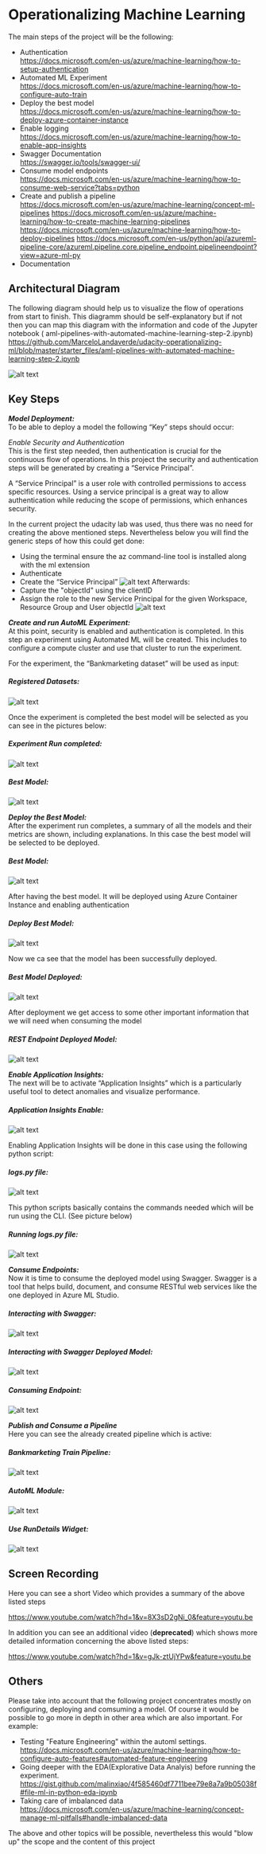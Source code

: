 


# Operationalizing Machine Learning
The main steps of the project will be the following:

- Authentication \
https://docs.microsoft.com/en-us/azure/machine-learning/how-to-setup-authentication
- Automated ML Experiment \
https://docs.microsoft.com/en-us/azure/machine-learning/how-to-configure-auto-train
- Deploy the best model \
https://docs.microsoft.com/en-us/azure/machine-learning/how-to-deploy-azure-container-instance
- Enable logging \
https://docs.microsoft.com/en-us/azure/machine-learning/how-to-enable-app-insights
- Swagger Documentation \
https://swagger.io/tools/swagger-ui/
- Consume model endpoints \
https://docs.microsoft.com/en-us/azure/machine-learning/how-to-consume-web-service?tabs=python
- Create and publish a pipeline \
https://docs.microsoft.com/en-us/azure/machine-learning/concept-ml-pipelines
https://docs.microsoft.com/en-us/azure/machine-learning/how-to-create-machine-learning-pipelines
https://docs.microsoft.com/en-us/azure/machine-learning/how-to-deploy-pipelines
https://docs.microsoft.com/en-us/python/api/azureml-pipeline-core/azureml.pipeline.core.pipeline_endpoint.pipelineendpoint?view=azure-ml-py
- Documentation

## Architectural Diagram
The following diagram should help us to visualize the flow of operations from start to finish. This diagramm should be self-explanatory but if not then 
you can map this diagram with the information and code of the Jupyter notebook ( aml-pipelines-with-automated-machine-learning-step-2.ipynb)
https://github.com/MarceloLandaverde/udacity-operationalizing-ml/blob/master/starter_files/aml-pipelines-with-automated-machine-learning-step-2.ipynb

![alt text](https://github.com/MarceloLandaverde/udacity-operationalizing-ml/blob/master/Arc_Diagramm.PNG)

## Key Steps

***Model Deployment:*** \
To be able to deploy a model the following “Key” steps should occur:

*Enable Security and Authentication* \
This is the first step needed, then authentication is crucial for the continuous flow of operations. In this project the security and authentication steps will be generated by creating a “Service Principal”.

A “Service Principal” is a user role with controlled permissions to access specific resources. Using a service principal is a great way to allow authentication while reducing the scope of permissions, which enhances security.

In the current project the udacity lab was used, thus there was no need for creating the above mentioned steps. Nevertheless below you will find the generic steps of how this could get done:

- Using the terminal ensure the az command-line tool is installed along with the ml extension
- Authenticate
- Create the “Service Principal” 
![alt text](https://github.com/MarceloLandaverde/udacity-operationalizing-ml/blob/master/1_Creating_SP.PNG)
Afterwards:
- Capture the "objectId" using the clientID
- Assign the role to the new Service Principal for the given Workspace, Resource Group and User objectId
![alt text](https://github.com/MarceloLandaverde/udacity-operationalizing-ml/blob/master/2_Creating_SP_Role_Owner.PNG)

***Create and run AutoML Experiment:*** \
At this point, security is enabled and authentication is completed. In this step an experiment using Automated ML will be created. This includes to configure a compute cluster and use that cluster to run the experiment.

For the experiment, the “Bankmarketing dataset” will be used as input:

##### Registered Datasets:
![alt text](https://github.com/MarceloLandaverde/udacity-operationalizing-ml/blob/master/starter_files/Project_Pictures/1.JPG)

Once the experiment is completed the best model will be selected as you can see in the pictures below:

##### Experiment Run completed:
![alt text](https://github.com/MarceloLandaverde/udacity-operationalizing-ml/blob/master/starter_files/Project_Pictures/2.JPG)

##### Best Model:
![alt text](https://github.com/MarceloLandaverde/udacity-operationalizing-ml/blob/master/starter_files/Project_Pictures/3.JPG)

***Deploy the Best Model:***\
After the experiment run completes, a summary of all the models and their metrics are shown, including explanations. In this case the best model will be selected to be deployed.

##### Best Model:
![alt text](https://github.com/MarceloLandaverde/udacity-operationalizing-ml/blob/master/starter_files/Project_Pictures/3.JPG)

After having the best model. It will be deployed using Azure Container Instance and enabling authentication
##### Deploy Best Model:
![alt text](https://github.com/MarceloLandaverde/udacity-operationalizing-ml/blob/master/starter_files/Project_Pictures/3.1.JPG)

Now we ca see that the model has been successfully deployed.
##### Best Model Deployed:
![alt text](https://github.com/MarceloLandaverde/udacity-operationalizing-ml/blob/master/starter_files/Project_Pictures/3.2.JPG)

After deployment we get access to some other important information that we will need when consuming the model
##### REST Endpoint Deployed Model:
![alt text](https://github.com/MarceloLandaverde/udacity-operationalizing-ml/blob/master/starter_files/Project_Pictures/3.3.JPG)

***Enable Application Insights:***\
The next will be to activate “Application Insights” which is a particularly useful tool to detect anomalies and visualize performance.

##### Application Insights Enable:
![alt text](https://github.com/MarceloLandaverde/udacity-operationalizing-ml/blob/master/4-Application_Insights.PNG)

Enabling Application Insights will be done in this case using the following python script:
##### logs.py file:
![alt text](https://github.com/MarceloLandaverde/udacity-operationalizing-ml/blob/master/4.1-LogsPY.PNG)

This python scripts basically contains the commands needed which will be run using the CLI. (See picture below)

##### Running logs.py file:
![alt text](https://github.com/MarceloLandaverde/udacity-operationalizing-ml/blob/master/4.2-LogsPYCommandLine.PNG)

***Consume Endpoints:***\
Now it is time to consume the deployed model using Swagger. Swagger is a tool that helps build, document, and consume RESTful web services like the one deployed in Azure ML Studio.

##### Interacting with Swagger:
![alt text](https://github.com/MarceloLandaverde/udacity-operationalizing-ml/blob/master/localhost9000.PNG)

##### Interacting with Swagger Deployed Model:
![alt text](https://github.com/MarceloLandaverde/udacity-operationalizing-ml/blob/master/5-Swagger_Instance.PNG)

##### Consuming Endpoint:
![alt text](https://github.com/MarceloLandaverde/udacity-operationalizing-ml/blob/master/6-Consume_End_Point.PNG)

***Publish and Consume a Pipeline***\
Here you can see the already created pipeline which is active:

##### Bankmarketing Train Pipeline:
![alt text](https://github.com/MarceloLandaverde/udacity-operationalizing-ml/blob/master/7-Pipeline_Published_and_Active.PNG)

##### AutoML Module:
![alt text](https://github.com/MarceloLandaverde/udacity-operationalizing-ml/blob/master/8-AutoMLModule.PNG)

##### Use RunDetails Widget:
![alt text](https://github.com/MarceloLandaverde/udacity-operationalizing-ml/blob/master/9-Run_Details_Widget.PNG)


## Screen Recording
Here you can see a short Video which provides a summary of the above listed steps

https://www.youtube.com/watch?hd=1&v=8X3sD2gNi_0&feature=youtu.be

In addition you can see an additional video (**deprecated**) which shows more detailed information concerning the above listed steps:

https://www.youtube.com/watch?hd=1&v=gJk-ztUjYPw&feature=youtu.be


## Others
Please take into account that the following project concentrates mostly on configuring, deploying and comsuming a model.
Of course it would be possible to go more in depth in other area which are also important. For example:

- Testing "Feature Engineering" within the automl settings. \
https://docs.microsoft.com/en-us/azure/machine-learning/how-to-configure-auto-features#automated-feature-engineering
- Going deeper with the EDA(Explorative Data Analyis) before running the experiment. \
https://gist.github.com/malinxiao/4f585460df7711bee79e8a7a9b05038f#file-ml-in-python-eda-ipynb
- Taking care of imbalanced data \
https://docs.microsoft.com/en-us/azure/machine-learning/concept-manage-ml-pitfalls#handle-imbalanced-data

The above and other topics will be possible, nevertheless this would "blow up" the scope and the content of this project


 
